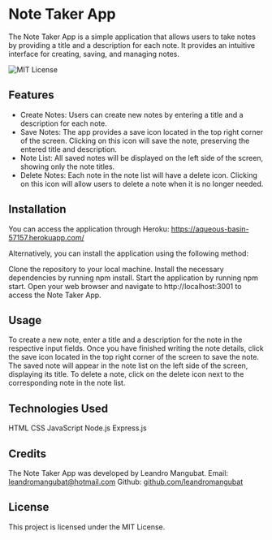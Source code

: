 # Note Taker App
The Note Taker App is a simple application that allows users to take notes by providing a title and a description for each note. It provides an intuitive interface for creating, saving, and managing notes.

![MIT License](https://img.shields.io/badge/license-MIT-blue.svg)

## Features
 - Create Notes: Users can create new notes by entering a title and a description for each note.
 - Save Notes: The app provides a save icon located in the top right corner of the screen. Clicking on this icon will save the note, preserving the entered title and description.
 - Note List: All saved notes will be displayed on the left side of the screen, showing only the note titles.
 - Delete Notes: Each note in the note list will have a delete icon. Clicking on this icon will allow users to delete a note when it is no longer needed.

## Installation
You can access the application through Heroku: https://aqueous-basin-57157.herokuapp.com/

Alternatively, you can install the application using the following method:

Clone the repository to your local machine.
Install the necessary dependencies by running npm install.
Start the application by running npm start.
Open your web browser and navigate to http://localhost:3001 to access the Note Taker App.


## Usage
To create a new note, enter a title and a description for the note in the respective input fields.
Once you have finished writing the note details, click the save icon located in the top right corner of the screen to save the note.
The saved note will appear in the note list on the left side of the screen, displaying its title.
To delete a note, click on the delete icon next to the corresponding note in the note list.

## Technologies Used
HTML
CSS
JavaScript
Node.js
Express.js

## Credits
The Note Taker App was developed by Leandro Mangubat.
Email: leandromangubat@hotmail.com 
Github: [github.com/leandromangubat](https://github.com/leandromangubat)
## License
This project is licensed under the MIT License.
